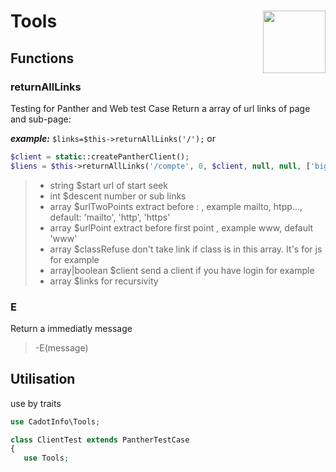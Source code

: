 # Tools <img align="right" width="100" height="100" src="https://avatars.githubusercontent.com/u/68180174?s=80 ">

## Functions

### returnAllLinks

Testing for Panther and Web test Case
Return a array of url links of page and sub-page:

**_example:_**
`$links=$this->returnAllLinks('/');`
or

```php
$client = static::createPantherClient();
$liens = $this->returnAllLinks('/compte', 0, $client, null, null, ['bigpicture']);
```

> - string $start url of start seek
> - int $descent number or sub links
> - array $urlTwoPoints extract before : , example mailto, htpp..., default: 'mailto', 'http', 'https'
> - array $urlPoint extract before first point , example www, default 'www'
> - array $classRefuse don't take link if class is in this array. It's for js for example
> - array|boolean $client send a client if you have login for example
> - array $links for recursivity

### E

Return a immediatly message

> -E(message)

## Utilisation

use by traits

```php
use CadotInfo\Tools;

class ClientTest extends PantherTestCase
{
   use Tools;
```
